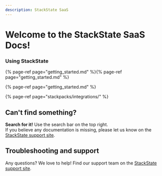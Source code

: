```yaml
---
description: StackState SaaS
---
```


# Welcome to the StackState SaaS Docs!


### Using StackState

{% page-ref page="getting_started.md" %}{% page-ref page="getting_started.md" %}

{% page-ref page="getting_started.md" %}

{% page-ref page="stackpacks/integrations/" %}

## Can't find something?

**Search for it!** Use the search bar on the top right.  
If you believe any documentation is missing, please let us know on the [StackState support site](http://support.stackstate.com/).

## Troubleshooting and support

Any questions? We love to help! Find our support team on the [StackState support site](http://support.stackstate.com/).

